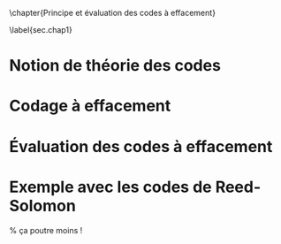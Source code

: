 
\chapter{Principe et évaluation des codes à effacement}

\label{sec.chap1}

# Notion de théorie des codes

# Codage à effacement

# Évaluation des codes à effacement

# Exemple avec les codes de Reed-Solomon

% ça poutre moins !

